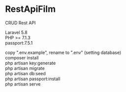 # RestApiFilm

CRUD Rest API

Laravel 5.8 <br>
PHP >= 7.1.3 <br>
passport:7.5.1 <br>

copy ".env.example", rename to ".env" (setting database) <br>
composer install <br>
php artisan key:generate <br>
php artisan migrate <br>
php artisan db:seed <br>
php artisan passport:install <br>
php artisan serve <br>


